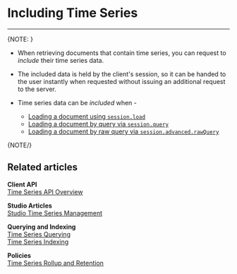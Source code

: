 ﻿# Including Time Series

---

{NOTE: }

* When retrieving documents that contain time series, you can request to _include_ their time series data.

* The included data is held by the client's session, so it can be handed to the user instantly when requested without issuing an additional request to the server.  

* Time series data can be _included_ when -  
   * [Loading a document using `session.load`](../../../../../document-extensions/timeseries/client-api/session/include/with-session-load)  
   * [Loading a document by query via `session.query`](../../../../../document-extensions/timeseries/client-api/session/include/with-session-query)  
   * [Loading a document by raw query via `session.advanced.rawQuery`](../../../../../document-extensions/timeseries/client-api/session/include/with-raw-queries)  

{NOTE/}

## Related articles

**Client API**  
[Time Series API Overview](../../../../../document-extensions/timeseries/client-api/overview)  

**Studio Articles**  
[Studio Time Series Management](../../../../../studio/database/document-extensions/time-series)  

**Querying and Indexing**  
[Time Series Querying](../../../../../document-extensions/timeseries/querying/overview-and-syntax)  
[Time Series Indexing](../../../../../document-extensions/timeseries/indexing)  

**Policies**  
[Time Series Rollup and Retention](../../../../../document-extensions/timeseries/rollup-and-retention)  
